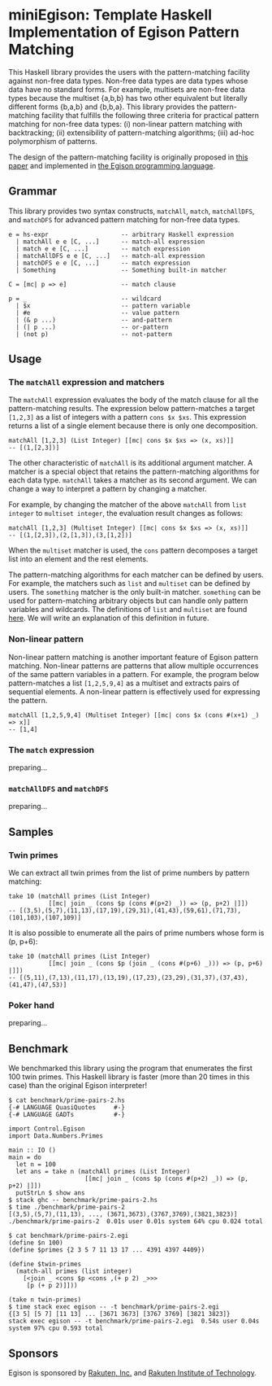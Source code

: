 # miniEgison: Template Haskell Implementation of Egison Pattern Matching

This Haskell library provides the users with the pattern-matching facility against non-free data types.
Non-free data types are data types whose data have no standard forms.
For example, multisets are non-free data types because the multiset {a,b,b} has two other equivalent but literally different forms {b,a,b} and {b,b,a}.
This library provides the pattern-matching facility that fulfills the following three criteria for practical pattern matching for non-free data types: (i) non-linear pattern matching with backtracking; (ii) extensibility of pattern-matching algorithms; (iii) ad-hoc polymorphism of patterns.

The design of the pattern-matching facility is originally proposed in [this paper](https://arxiv.org/abs/1808.10603) and implemented in [the Egison programming language](http://github.com/egison/egison/).

## Grammar

This library provides two syntax constructs, `matchAll`, `match`, `matchAllDFS`, and `matchDFS` for advanced pattern matching for non-free data types.

```
e = hs-expr                    -- arbitrary Haskell expression
  | matchAll e e [C, ...]      -- match-all expression
  | match e e [C, ...]         -- match expression
  | matchAllDFS e e [C, ...]   -- match-all expression
  | matchDFS e e [C, ...]      -- match expression
  | Something                  -- Something built-in matcher

C = [mc| p => e]               -- match clause

p = _                          -- wildcard
  | $x                         -- pattern variable
  | #e                         -- value pattern
  | (& p ...)                  -- and-pattern
  | (| p ...)                  -- or-pattern
  | (not p)                    -- not-pattern
```

## Usage

### The `matchAll` expression and matchers

The `matchAll` expression evaluates the body of the match clause for all the pattern-matching results.
The expression below pattern-matches a target `[1,2,3]` as a list of integers with a pattern `cons $x $xs`.
This expression returns a list of a single element because there is only one decomposition.

```
matchAll [1,2,3] (List Integer) [[mc| cons $x $xs => (x, xs)]]
-- [(1,[2,3])]
```

The other characteristic of `matchAll` is its additional argument matcher.
A matcher is a special object that retains the pattern-matching algorithms for each data type.
`matchAll` takes a matcher as its second argument.
We can change a way to interpret a pattern by changing a matcher.

For example, by changing the matcher of the above `matchAll` from `list integer` to `multiset integer`, the evaluation result changes as follows:

```
matchAll [1,2,3] (Multiset Integer) [[mc| cons $x $xs => (x, xs)]]
-- [(1,[2,3]),(2,[1,3]),(3,[1,2])]
```

When the `multiset` matcher is used, the `cons` pattern decomposes a target list into an element and the rest elements.

The pattern-matching algorithms for each matcher can be defined by users.
For example, the matchers such as `list` and `multiset` can be defined by users.
The `something` matcher is the only built-in matcher.
`something` can be used for pattern-matching arbitrary objects but can handle only pattern variables and wildcards.
The definitions of `list` and `multiset` are found [here](https://github.com/egison/egison-haskell/blob/master/src/Control/Egison/Matcher.hs).
We will write an explanation of this definition in future.

### Non-linear pattern

Non-linear pattern matching is another important feature of Egison pattern matching.
Non-linear patterns are patterns that allow multiple occurrences of the same pattern variables in a pattern.
For example, the program below pattern-matches a list `[1,2,5,9,4]` as a multiset and extracts pairs of sequential elements.
A non-linear pattern is effectively used for expressing the pattern.

```
matchAll [1,2,5,9,4] (Multiset Integer) [[mc| cons $x (cons #(x+1) _) => x]]
-- [1,4]
```

### The `match` expression

preparing...

### `matchAllDFS` and `matchDFS`

preparing...

## Samples

### Twin primes

We can extract all twin primes from the list of prime numbers by pattern matching:

```
take 10 (matchAll primes (List Integer)
           [[mc| join _ (cons $p (cons #(p+2) _)) => (p, p+2) |]])
-- [(3,5),(5,7),(11,13),(17,19),(29,31),(41,43),(59,61),(71,73),(101,103),(107,109)]
```

It is also possible to enumerate all the pairs of prime numbers whose form is (p, p+6):

```
take 10 (matchAll primes (List Integer)
           [[mc| join _ (cons $p (join _ (cons #(p+6) _))) => (p, p+6) |]])
-- [(5,11),(7,13),(11,17),(13,19),(17,23),(23,29),(31,37),(37,43),(41,47),(47,53)]
```

### Poker hand

preparing...


## Benchmark

We benchmarked this library using the program that enumerates the first 100 twin primes.
This Haskell library is faster (more than 20 times in this case) than the original Egison interpreter!

```
$ cat benchmark/prime-pairs-2.hs
{-# LANGUAGE QuasiQuotes     #-}
{-# LANGUAGE GADTs           #-}

import Control.Egison
import Data.Numbers.Primes

main :: IO ()
main = do
  let n = 100
  let ans = take n (matchAll primes (List Integer)
                     [[mc| join _ (cons $p (cons #(p+2) _)) => (p, p+2) |]])
  putStrLn $ show ans
$ stack ghc -- benchmark/prime-pairs-2.hs
$ time ./benchmark/prime-pairs-2
[(3,5),(5,7),(11,13), ..., (3671,3673),(3767,3769),(3821,3823)]
./benchmark/prime-pairs-2  0.01s user 0.01s system 64% cpu 0.024 total
```

```
$ cat benchmark/prime-pairs-2.egi
(define $n 100)
(define $primes {2 3 5 7 11 13 17 ... 4391 4397 4409})

(define $twin-primes
  (match-all primes (list integer)
    [<join _ <cons $p <cons ,(+ p 2) _>>>
     [p (+ p 2)]]))

(take n twin-primes)
$ time stack exec egison -- -t benchmark/prime-pairs-2.egi
{[3 5] [5 7] [11 13] ... [3671 3673] [3767 3769] [3821 3823]}
stack exec egison -- -t benchmark/prime-pairs-2.egi  0.54s user 0.04s system 97% cpu 0.593 total
```

## Sponsors

Egison is sponsored by [Rakuten, Inc.](http://global.rakuten.com/corp/) and [Rakuten Institute of Technology](http://rit.rakuten.co.jp/).
